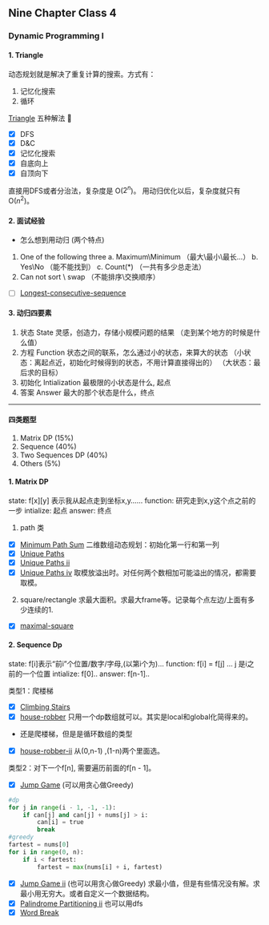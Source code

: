 ## Nine Chapter Class 4

### Dynamic Programming I

#### 1. Triangle

动态规划就是解决了重复计算的搜索。方式有：
1. 记忆化搜索
2. 循环


[Triangle](https://www.leetcode.com/problems/triangle/description) 五种解法 :carrot:
- [x] DFS
- [x] D&C
- [x] 记忆化搜索
- [x] 自底向上
- [x] 自顶向下

直接用DFS或者分治法，复杂度是 O($2^{n}$)。 
用动归优化以后，复杂度就只有O($n^{2}$)。 

#### 2. 面试经验
- 怎么想到用动归 (两个特点)
1. One of the following three
	a. Maximum\Minimum （最大\最小\最长...）
	b. Yes\No （能不能找到）
	c. Count(*) （一共有多少总走法）
2. Can not sort \ swap （不能排序\交换顺序）
- [ ] [Longest-consecutive-sequence](https://www.lintcode.com/problem/longest-consecutive-sequence/description)

#### 3. 动归四要素
1. 状态 State
灵感，创造力，存储小规模问题的结果
（走到某个地方的时候是什么值）
2. 方程 Function
状态之间的联系，怎么通过小的状态，来算大的状态
（小状态：离起点近，初始化时候得到的状态，不用计算直接得出的）
（大状态：最后求的目标）
3. 初始化 Intialization
最极限的小状态是什么, 起点
4. 答案 Answer
最大的那个状态是什么，终点

---
#### 四类题型

1. Matrix DP (15%)
2. Sequence (40%)
3. Two Sequences DP (40%)
4. Others (5%)

#### 1. Matrix DP
state: f[x][y] 表示我从起点走到坐标x,y……
function: 研究走到x,y这个点之前的一步
intialize: 起点
answer: 终点
1. path 类
- [x] [Minimum Path Sum](https://www.leetcode.com/problems/minimum-path-sum/description)
二维数组动态规划：初始化第一行和第一列
- [x] [Unique Paths](https://www.leetcode.com/problems/unique-paths)
- [x] [Unique Paths ii](https://www.leetcode.com/problems/unique-paths-ii)
- [x] [Unique Paths iv](https://www.lintcode.com/problem/unique-path-iv/description)
取模放溢出时。对任何两个数相加可能溢出的情况，都需要取模。

2. square/rectangle 求最大面积。求最大frame等。记录每个点左边/上面有多少连续的1. 
- [x] [maximal-square](https://www.leetcode.com/problems/maximal-square/description) 


#### 2. Sequence Dp
state: f[i]表示“前i”个位置/数字/字母,(以第i个为)...
function: f[i] = f[j] … j 是i之前的一个位置
intialize: f[0]..
answer: f[n-1]..

类型1：爬楼梯
- [x] [Climbing Stairs](https://www.leetcode.com/problems/climbing-stairs)
- [x] [house-robber](https://www.leetcode.com/problems/house-robber/description)
只用一个dp数组就可以。其实是local和global化简得来的。

* 还是爬楼梯，但是是循环数组的类型
- [x] [house-robber-ii](https://www.leetcode.com/problems/house-robber-ii/description)
从(0,n-1) ,(1-n)两个里面选。 


类型2：对下一个f[n], 需要遍历前面的f[n - 1]。
- [x] [Jump Game](https://www.leetcode.com/problems/jump-game) (可以用贪心做Greedy)

```python
#dp 
for j in range(i - 1, -1, -1):
	if can[j] and can[j] + nums[j] > i:
		can[i] = true
		break
#greedy
fartest = nums[0]
for i in range(0, n):
	if i < fartest:
		fartest = max(nums[i] + i, fartest)
```

- [x] [Jump Game ii](https://www.leetcode.com/problems/jump-game-ii) (也可以用贪心做Greedy) 求最小值，但是有些情况没有解。求最小用无穷大。或者自定义一个数据结构。
- [x] [Palindrome Partitioning ii](https://www.leetcode.com/problems/palindrome-partitioning-ii/description) 也可以用dfs
- [x] [Word Break](https://www.leetcode.com/problems/word-break)